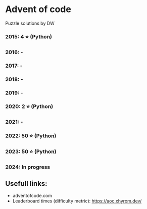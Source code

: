 # Advent of code
Puzzle solutions by DW

### 2015: 4 ⭐ (Python)
### 2016: -
### 2017: -
### 2018: -
### 2019: -
### 2020: 2 ⭐ (Python)
### 2021: -
### 2022: 50 ⭐ (Python)
### 2023: 50 ⭐ (Python)
### 2024: In progress

## Usefull links:
- adventofcode.com
- Leaderboard times (difficulty metric): https://aoc.xhyrom.dev/
